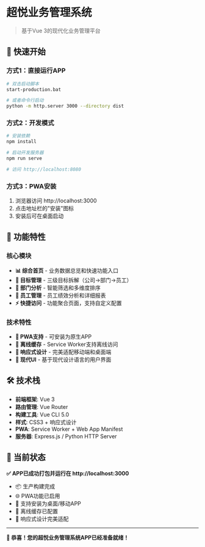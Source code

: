 # 超悦业务管理系统

> 基于Vue 3的现代化业务管理平台

## 🚀 快速开始

### 方式1：直接运行APP
```bash
# 双击启动脚本
start-production.bat

# 或者命令行启动
python -m http.server 3000 --directory dist
```

### 方式2：开发模式
```bash
# 安装依赖
npm install

# 启动开发服务器
npm run serve

# 访问 http://localhost:8080
```

### 方式3：PWA安装
1. 浏览器访问 http://localhost:3000
2. 点击地址栏的"安装"图标
3. 安装后可在桌面启动

## 📱 功能特性

### 核心模块
- **📊 综合首页** - 业务数据总览和快速功能入口
- **🎯 目标管理** - 三级目标拆解（公司→部门→员工）
- **🏢 部门分析** - 智能筛选和多维度排序
- **👥 员工管理** - 员工绩效分析和详细报表
- **⚡ 快捷访问** - 功能聚合页面，支持自定义配置

### 技术特性
- **📱 PWA支持** - 可安装为原生APP
- **🔄 离线缓存** - Service Worker支持离线访问
- **📐 响应式设计** - 完美适配移动端和桌面端
- **🎨 现代UI** - 基于现代设计语言的用户界面

## 🛠️ 技术栈

- **前端框架**: Vue 3
- **路由管理**: Vue Router
- **构建工具**: Vue CLI 5.0
- **样式**: CSS3 + 响应式设计
- **PWA**: Service Worker + Web App Manifest
- **服务器**: Express.js / Python HTTP Server

## 🎯 当前状态

**✅ APP已成功打包并运行在 http://localhost:3000**

- 📦 生产构建完成
- 🌐 PWA功能已启用
- 📱 支持安装为桌面/移动APP
- 🔄 离线缓存已配置
- 📐 响应式设计完美适配

---

**🎉 恭喜！您的超悦业务管理系统APP已经准备就绪！**
